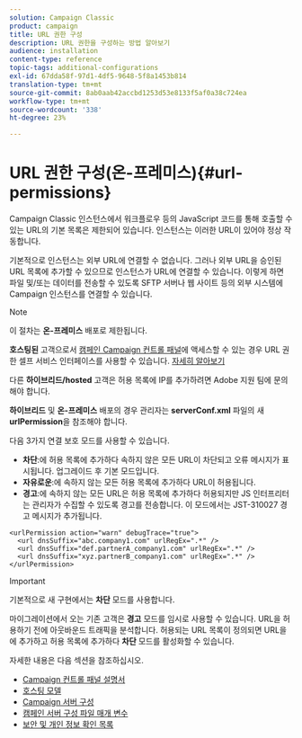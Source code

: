 ```yaml
---
solution: Campaign Classic
product: campaign
title: URL 권한 구성
description: URL 권한을 구성하는 방법 알아보기
audience: installation
content-type: reference
topic-tags: additional-configurations
exl-id: 67dda58f-97d1-4df5-9648-5f8a1453b814
translation-type: tm+mt
source-git-commit: 8ab0aab42accbd1253d53e8133f5af0a38c724ea
workflow-type: tm+mt
source-wordcount: '338'
ht-degree: 23%

---
```



# URL 권한 구성(온-프레미스){#url-permissions}

Campaign Classic 인스턴스에서 워크플로우 등의 JavaScript 코드를 통해 호출할 수 있는 URL의 기본 목록은 제한되어 있습니다. 인스턴스는 이러한 URL이 있어야 정상 작동합니다.

기본적으로 인스턴스는 외부 URL에 연결할 수 없습니다. 그러나 외부 URL을 승인된 URL 목록에 추가할 수 있으므로 인스턴스가 URL에 연결할 수 있습니다. 이렇게 하면 파일 및/또는 데이터를 전송할 수 있도록 SFTP 서버나 웹 사이트 등의 외부 시스템에 Campaign 인스턴스를 연결할 수 있습니다.

>[!NOTE]
>
>이 절차는 **온-프레미스** 배포로 제한됩니다.
>
>**호스팅된** 고객으로서 [캠페인 Campaign 컨트롤 패널](https://experienceleague.adobe.com/docs/control-panel/using/control-panel-home.html)에 액세스할 수 있는 경우 URL 권한 셀프 서비스 인터페이스를 사용할 수 있습니다. [자세히 알아보기](https://experienceleague.adobe.com/docs/control-panel/using/instances-settings/url-permissions.html)
>
>다른 **하이브리드/hosted** 고객은 허용 목록에 IP를 추가하려면 Adobe 지원 팀에 문의해야 합니다.


**하이브리드** 및 **온-프레미스** 배포의 경우 관리자는 **serverConf.xml** 파일의 새 **urlPermission**&#x200B;을 참조해야 합니다.


다음 3가지 연결 보호 모드를 사용할 수 있습니다.

* **차단**:에 허용 목록에 추가하다 속하지 않은 모든 URL이 차단되고 오류 메시지가 표시됩니다. 업그레이드 후 기본 모드입니다.
* **자유로운**:에 속하지 않는 모든 허용 목록에 추가하다 URL이 허용됩니다.
* **경고**:에 속하지 않는 모든 URL은 허용 목록에 추가하다 허용되지만 JS 인터프리터는 관리자가 수집할 수 있도록 경고를 전송합니다. 이 모드에서는 JST-310027 경고 메시지가 추가됩니다.

```
<urlPermission action="warn" debugTrace="true">
  <url dnsSuffix="abc.company1.com" urlRegEx=".*" />
  <url dnsSuffix="def.partnerA_company1.com" urlRegEx=".*" />
  <url dnsSuffix="xyz.partnerB_company1.com" urlRegEx=".*" />
</urlPermission>
```

>[!IMPORTANT]
>
>기본적으로 새 구현에서는 **차단** 모드를 사용합니다.
>
>마이그레이션에서 오는 기존 고객은 **경고** 모드를 임시로 사용할 수 있습니다. URL을 허용하기 전에 아웃바운드 트래픽을 분석합니다. 허용되는 URL 목록이 정의되면 URL을에 추가하고 허용 목록에 추가하다 **차단** 모드를 활성화할 수 있습니다.

자세한 내용은 다음 섹션을 참조하십시오.

* [Campaign 컨트롤 패널 설명서](https://experienceleague.adobe.com/docs/control-panel/using/control-panel-home.html)
* [호스팅 모델](hosting-models.md)
* [Campaign 서버 구성](configuring-campaign-server.md)
* [캠페인 서버 구성 파일 매개 변수](the-server-configuration-file.md)
* [보안 및 개인 정보 확인 목록](get-started-security-privacy.md)